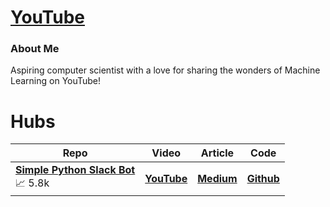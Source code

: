 # [**YouTube**](https://www.youtube.com/@olivercarmont3792)

### About Me

Aspiring computer scientist with a love for sharing the wonders of Machine Learning on YouTube!

# Hubs

| Repo                                             | Video  | Article | Code | 
| --------------------------------------------------- | ---------- | ----------- | ----------- |
| [**Simple Python Slack Bot**](https://www.youtube.com/watch?v=DyzNPAuGtcU&t=26s&ab_channel=OliverCarmont) <br /> 📈⁠ ⁠5.8k | [**YouTube**]()    | [**Medium**]()  | [**Github**]()         |
